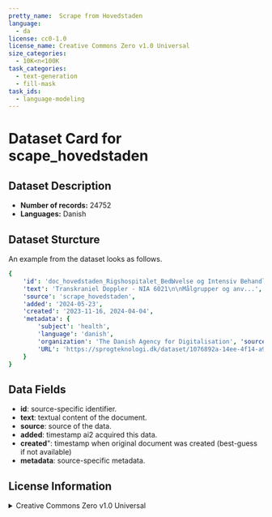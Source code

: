 ```yaml
---
pretty_name:  Scrape from Hovedstaden
language:
  - da
license: cc0-1.0
license_name: Creative Commons Zero v1.0 Universal
size_categories:
  - 10K<n<100K
task_categories:
  - text-generation
  - fill-mask
task_ids:
  - language-modeling
---
```

# Dataset Card for scape_hovedstaden
## Dataset Description
- **Number of records:** 24752
- **Languages:** Danish
## Dataset Sturcture
An example from the dataset looks as follows.
```yaml
{
    'id': 'doc_hovedstaden_Rigshospitalet_BedЫvelse og Intensiv Behandling (NEU)_Transkraniel Doppler - NIA 6021',
    'text': 'Transkraniel Doppler - NIA 6021\n\nMålgrupper og anv...',
    'source': 'scrape_hovedstaden',
    'added': '2024-05-23',
    'created': '2023-11-16, 2024-04-04',
    'metadata': {
        'subject': 'health',
        'language': 'danish',
        'organization': 'The Danish Agency for Digitalisation', 'source-pretty': 'University of Southern Denmark (SDU) & Capital Region',
        'URL': 'https://sprogteknologi.dk/dataset/1076892a-14ee-4f14-a9db-32efb03c40c9'
    }
}
```

## Data Fields

- **id**: source-specific identifier.
- **text**: textual content of the document.
- **source**: source of the data.
- **added**: timestamp ai2 acquired this data.
- **created**": timestamp when original document was created (best-guess if not available)
- **metadata**: source-specific metadata.

## License Information
<details>
<summary>Creative Commons Zero v1.0 Universal</summary>
<p>
Creative Commons Legal Code

CC0 1.0 Universal
</p>
</details>
